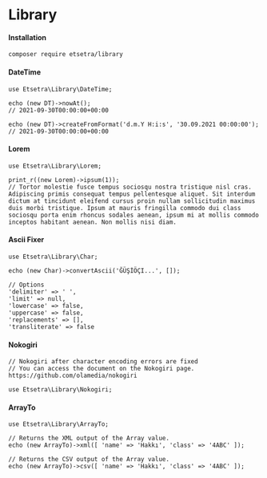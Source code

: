# Library

#### Installation
    composer require etsetra/library

#### DateTime
    use Etsetra\Library\DateTime;
    
    echo (new DT)->nowAt();
    // 2021-09-30T00:00:00+00:00
    
    echo (new DT)->createFromFormat('d.m.Y H:i:s', '30.09.2021 00:00:00');
    // 2021-09-30T00:00:00+00:00

#### Lorem
    use Etsetra\Library\Lorem;
    
    print_r((new Lorem)->ipsum(1));
    // Tortor molestie fusce tempus sociosqu nostra tristique nisl cras. Adipiscing primis consequat tempus pellentesque aliquet. Sit interdum dictum at tincidunt eleifend cursus proin nullam sollicitudin maximus duis morbi tristique. Ipsum at mauris fringilla commodo dui class sociosqu porta enim rhoncus sodales aenean, ipsum mi at mollis commodo inceptos habitant aenean. Non mollis nisi diam.

#### Ascii Fixer
    use Etsetra\Library\Char;

    echo (new Char)->convertAscii('ĞÜŞİÖÇI...', []);

    // Options
    'delimiter' => ' ',
    'limit' => null,
    'lowercase' => false,
    'uppercase' => false,
    'replacements' => [],
    'transliterate' => false

#### Nokogiri
    // Nokogiri after character encoding errors are fixed
    // You can access the document on the Nokogiri page. https://github.com/olamedia/nokogiri

    use Etsetra\Library\Nokogiri;

#### ArrayTo
    use Etsetra\Library\ArrayTo;

    // Returns the XML output of the Array value.
    echo (new ArrayTo)->xml([ 'name' => 'Hakkı', 'class' => '4ABC' ]);

    // Returns the CSV output of the Array value.
    echo (new ArrayTo)->csv([ 'name' => 'Hakkı', 'class' => '4ABC' ]);

